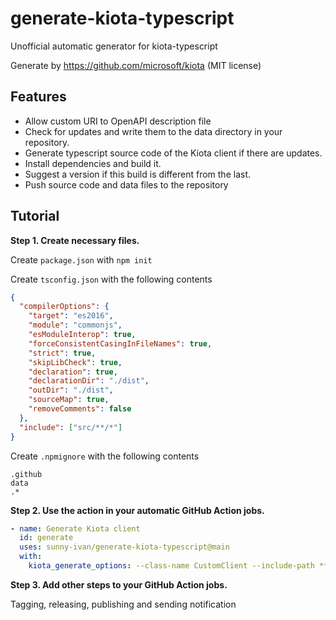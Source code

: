 # generate-kiota-typescript

Unofficial automatic generator for kiota-typescript

Generate by https://github.com/microsoft/kiota (MIT license)

## Features

- Allow custom URI to OpenAPI description file
- Check for updates and write them to the data directory in your repository.
- Generate typescript source code of the Kiota client if there are updates.
- Install dependencies and build it.
- Suggest a version if this build is different from the last.
- Push source code and data files to the repository

## Tutorial

**Step 1. Create necessary files.**

Create `package.json` with `npm init`

Create `tsconfig.json` with the following contents

```json
{
  "compilerOptions": {
    "target": "es2016",
    "module": "commonjs",
    "esModuleInterop": true,
    "forceConsistentCasingInFileNames": true,
    "strict": true,
    "skipLibCheck": true,
    "declaration": true,
    "declarationDir": "./dist",
    "outDir": "./dist",
    "sourceMap": true,
    "removeComments": false
  },
  "include": ["src/**/*"]
}
```

Create `.npmignore` with the following contents

```
.github
data
.*
```

**Step 2. Use the action in your automatic GitHub Action jobs.**

```yaml
- name: Generate Kiota client
  id: generate
  uses: sunny-ivan/generate-kiota-typescript@main
  with:
    kiota_generate_options: --class-name CustomClient --include-path **/foo/** --include-path **/bar/**
```

**Step 3. Add other steps to your GitHub Action jobs.**

Tagging, releasing, publishing and sending notification
